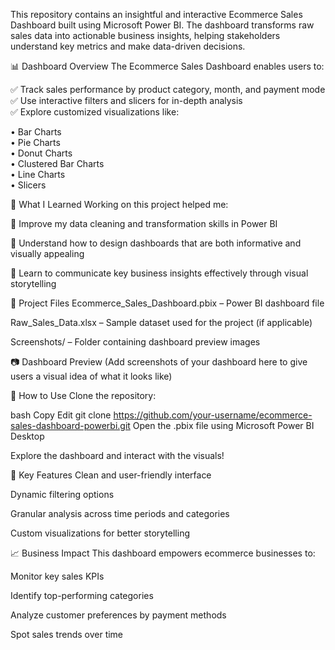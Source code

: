 This repository contains an insightful and interactive Ecommerce Sales Dashboard built using Microsoft Power BI. The dashboard transforms raw sales data into actionable business insights, helping stakeholders understand key metrics and make data-driven decisions.

📊 Dashboard Overview
The Ecommerce Sales Dashboard enables users to:  

✅ Track sales performance by product category, month, and payment mode  
✅ Use interactive filters and slicers for in-depth analysis  
✅ Explore customized visualizations like:  

   • Bar Charts    
   • Pie Charts  
   • Donut Charts  
   • Clustered Bar Charts  
   • Line Charts  
   • Slicers  

🧠 What I Learned
Working on this project helped me:

🔹 Improve my data cleaning and transformation skills in Power BI

🔹 Understand how to design dashboards that are both informative and visually appealing

🔹 Learn to communicate key business insights effectively through visual storytelling

📁 Project Files
Ecommerce_Sales_Dashboard.pbix – Power BI dashboard file

Raw_Sales_Data.xlsx – Sample dataset used for the project (if applicable)

Screenshots/ – Folder containing dashboard preview images

📷 Dashboard Preview
(Add screenshots of your dashboard here to give users a visual idea of what it looks like)

🚀 How to Use
Clone the repository:

bash
Copy
Edit
git clone https://github.com/your-username/ecommerce-sales-dashboard-powerbi.git
Open the .pbix file using Microsoft Power BI Desktop

Explore the dashboard and interact with the visuals!

📌 Key Features
Clean and user-friendly interface

Dynamic filtering options

Granular analysis across time periods and categories

Custom visualizations for better storytelling

📈 Business Impact
This dashboard empowers ecommerce businesses to:

Monitor key sales KPIs

Identify top-performing categories

Analyze customer preferences by payment methods

Spot sales trends over time
